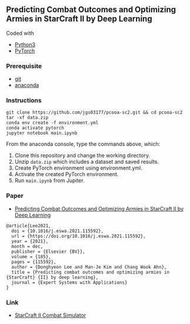 Predicting Combat Outcomes and Optimizing Armies in StarCraft II by Deep Learning
---------------------------------------------------------------------------------

Coded with
+ [Python3](https://www.python.org/)
+ [PyTorch](https://pytorch.org/)

### Prerequisite

+ [git](https://git-scm.com/downloads)
+ [anaconda](https://www.anaconda.com/products/individual)

### Instructions

```
git clone https://github.com/jgs03177/pcooa-sc2.git && cd pcooa-sc2
tar -xf data.zip
conda env create -f environment.yml
conda activate pytorch
jupyter notebook main.ipynb
```

From the anaconda console, type the commands above, which:
1. Clone this repository and change the working directory.
1. Unzip `data.zip` which includes a dataset and saved results.
1. Create PyTorch environment using environment.yml.
1. Activate the created PyTorch environment.
1. Run `main.ipynb` from Jupiter.

### Paper

+ [Predicting Combat Outcomes and Optimizing Armies in StarCraft II by Deep Learning](https://authors.elsevier.com/c/1dUHX3PiGTH-G1) 

```
@article{Lee2021,
  doi = {10.1016/j.eswa.2021.115592},
  url = {https://doi.org/10.1016/j.eswa.2021.115592},
  year = {2021},
  month = dec,
  publisher = {Elsevier {BV}},
  volume = {185},
  pages = {115592},
  author = {Donghyeon Lee and Man-Je Kim and Chang Wook Ahn},
  title = {Predicting combat outcomes and optimizing armies in {StarCraft} {II} by deep learning},
  journal = {Expert Systems with Applications}
}
```

### Link

+ [StarCraft II Combat Simulator](https://github.com/jgs03177/sc2combatsim)
